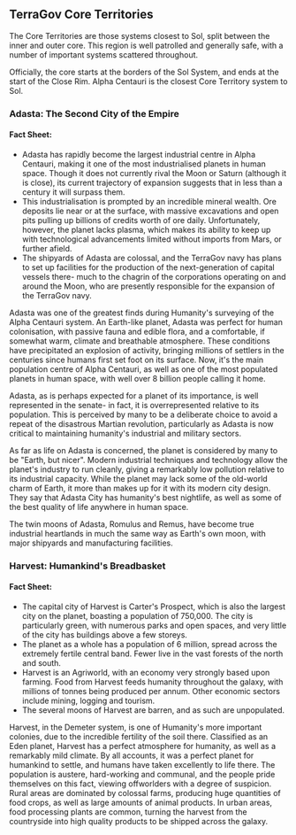 ## TerraGov Core Territories
The Core Territories are those systems closest to Sol, split between the inner and outer core. This region is well patrolled and generally safe, with a number of important systems scattered throughout.

Officially, the core starts at the borders of the Sol System, and ends at the start of the Close Rim. Alpha Centauri is the closest Core Territory system to Sol.

### Adasta: The Second City of the Empire

#### Fact Sheet:
* Adasta has rapidly become the largest industrial centre in Alpha Centauri, making it one of the most industrialised planets in human space. Though it does not currently rival the Moon or Saturn (although it is close), its current trajectory of expansion suggests that in less than a century it will surpass them.
* This industrialisation is prompted by an incredible mineral wealth. Ore deposits lie near or at the surface, with massive excavations and open pits pulling up billions of credits worth of ore daily. Unfortunately, however, the planet lacks plasma, which makes its ability to keep up with technological advancements limited without imports from Mars, or further afield.
* The shipyards of Adasta are colossal, and the TerraGov navy has plans to set up facilities for the production of the next-generation of capital vessels there- much to the chagrin of the corporations operating on and around the Moon, who are presently responsible for the expansion of the TerraGov navy.

Adasta was one of the greatest finds during Humanity's surveying of the Alpha Centauri system. An Earth-like planet, Adasta was perfect for human colonisation, with passive fauna and edible flora, and a comfortable, if somewhat warm, climate and breathable atmosphere. These conditions have precipitated an explosion of activity, bringing millions of settlers in the centuries since humans first set foot on its surface. Now, it's the main population centre of Alpha Centauri, as well as one of the most populated planets in human space, with well over 8 billion people calling it home.

Adasta, as is perhaps expected for a planet of its importance, is well represented in the senate- in fact, it is overrepresented relative to its population. This is perceived by many to be a deliberate choice to avoid a repeat of the disastrous Martian revolution, particularly as Adasta is now critical to maintaining humanity's industrial and military sectors.

As far as life on Adasta is concerned, the planet is considered by many to be "Earth, but nicer". Modern industrial techniques and technology allow the planet's industry to run cleanly, giving a remarkably low pollution relative to its industrial capacity. While the planet may lack some of the old-world charm of Earth, it more than makes up for it with its modern city design. They say that Adasta City has humanity's best nightlife, as well as some of the best quality of life anywhere in human space.

The twin moons of Adasta, Romulus and Remus, have become true industrial heartlands in much the same way as Earth's own moon, with major shipyards and manufacturing facilities.

### Harvest: Humankind's Breadbasket

#### Fact Sheet:
* The capital city of Harvest is Carter's Prospect, which is also the largest city on the planet, boasting a population of 750,000. The city is particularly green, with numerous parks and open spaces, and very little of the city has buildings above a few storeys.
* The planet as a whole has a population of 6 million, spread across the extremely fertile central band. Fewer live in the vast forests of the north and south.
* Harvest is an Agriworld, with an economy very strongly based upon farming. Food from Harvest feeds humanity throughout the galaxy, with millions of tonnes being produced per annum. Other economic sectors include mining, logging and tourism.
* The several moons of Harvest are barren, and as such are unpopulated.

Harvest, in the Demeter system, is one of Humanity's more important colonies, due to the incredible fertility of the soil there. Classified as an Eden planet, Harvest has a perfect atmosphere for humanity, as well as a remarkably mild climate. By all accounts, it was a perfect planet for humankind to settle, and humans have taken excellently to life there. The population is austere, hard-working and communal, and the people pride themselves on this fact, viewing offworlders with a degree of suspicion. Rural areas are dominated by colossal farms, producing huge quantities of food crops, as well as large amounts of animal products. In urban areas, food processing plants are common, turning the harvest from the countryside into high quality products to be shipped across the galaxy.
